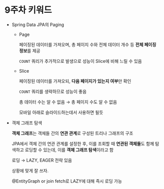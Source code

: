 # 9주차 키워드

- Spring Data JPA의 Paging
    - Page
        
        페이징된 데이터를 가져오며, 총 페이지 수와 전체 데이터 개수 등 **전체 페이징 정보**를 제공
        
        `COUNT` 쿼리가 추가적으로 발생으로 성능이 Slice에 비해 느릴 수 있음
        
    - Slice
        
        페이징된 데이터를 가져오되, **다음 페이지가 있는지 여부**만 확인
        
        `COUNT` 쿼리를 생략하므로 성능이 좋음
        
        총 데이터 수는 알 수 없음 → 총 페이지 수도 알 수 없음
        
        모바일 아래로 슬라이드하는데서 사용하면 될듯
        
- 객체 그래프 탐색
    
    **객체 그래프**는 객체들 간의 **연관 관계**로 구성된 트리나 그래프의 구조
    
    JPA에서 객체 간의 연관 관계를 설정한 후, 이를 조회할 때 **연관된 객체들**도 함께 탐색하고 로딩할 수 있는데, 이를 **객체 그래프 탐색**이라고 함
    
    로딩 → LAZY, EAGER 전략 있음
    
    상황에 맞게 잘 쓰자.
    
    @EntityGraph or join fetch로 LAZY에 대해 즉시 로딩 가능
